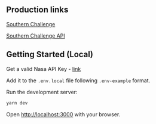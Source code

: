 ## Production links

[Southern Challenge](https://southern-challenge-five.vercel.app/)

[Southern Challenge API](https://southern-challenge-five.vercel.app/api/mars-rover-photos?rover=curiosity&sol=1000&page=1)

## Getting Started (Local)

Get a valid Nasa API Key - [link](https://api.nasa.gov/)

Add it to the `.env.local` file following `.env-example` format.

Run the development server:

```bash
yarn dev
```

Open [http://localhost:3000](http://localhost:3000) with your browser.

